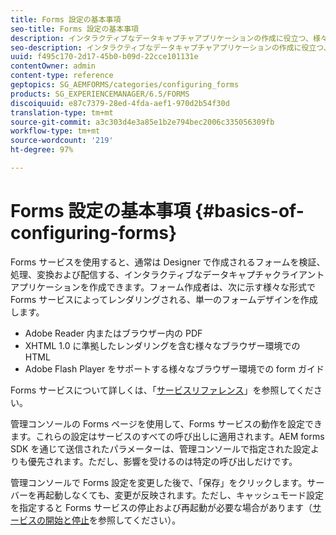 ```yaml
---
title: Forms 設定の基本事項
seo-title: Forms 設定の基本事項
description: インタラクティブなデータキャプチャアプリケーションの作成に役立つ、様々な Forms サービスについて説明します。
seo-description: インタラクティブなデータキャプチャアプリケーションの作成に役立つ、様々な Forms サービスについて説明します。
uuid: f495c170-2d17-45b0-b09d-22cce101131e
contentOwner: admin
content-type: reference
geptopics: SG_AEMFORMS/categories/configuring_forms
products: SG_EXPERIENCEMANAGER/6.5/FORMS
discoiquuid: e87c7379-28ed-4fda-aef1-970d2b54f30d
translation-type: tm+mt
source-git-commit: a3c303d4e3a85e1b2e794bec2006c335056309fb
workflow-type: tm+mt
source-wordcount: '219'
ht-degree: 97%

---
```



# Forms 設定の基本事項 {#basics-of-configuring-forms}

Forms サービスを使用すると、通常は Designer で作成されるフォームを検証、処理、変換および配信する、インタラクティブなデータキャプチャクライアントアプリケーションを作成できます。フォーム作成者は、次に示す様々な形式で Forms サービスによってレンダリングされる、単一のフォームデザインを作成します。

* Adobe Reader 内またはブラウザー内の PDF
* XHTML 1.0 に準拠したレンダリングを含む様々なブラウザー環境での HTML
* Adobe Flash Player をサポートする様々なブラウザー環境での form ガイド

Forms サービスについて詳しくは、「[サービスリファレンス](https://www.adobe.com/go/learn_aemforms_services_63)」を参照してください。

管理コンソールの Forms ページを使用して、Forms サービスの動作を設定できます。これらの設定はサービスのすべての呼び出しに適用されます。AEM forms SDK を通じて送信されたパラメーターは、管理コンソールで指定された設定よりも優先されます。ただし、影響を受けるのは特定の呼び出しだけです。

管理コンソールで Forms 設定を変更した後で、「保存」をクリックします。サーバーを再起動しなくても、変更が反映されます。ただし、キャッシュモード設定を指定すると Forms サービスの停止および再起動が必要な場合があります（[サービスの開始と停止](/help/forms/using/admin-help/starting-stopping-services.md#starting-and-stopping-services)を参照してください）。
